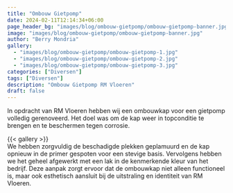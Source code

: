 ```yaml
---
title: "Ombouw Gietpomp"
date: 2024-02-11T12:14:34+06:00
page_header_bg: "images/blog/ombouw-gietpomp/ombouw-gietpomp-banner.jpg"
image: "images/blog/ombouw-gietpomp/ombouw-gietpomp-banner.jpg"
author: "Berry Mondria"
gallery:
  - "images/blog/ombouw-gietpomp/ombouw-gietpomp-1.jpg"
  - "images/blog/ombouw-gietpomp/ombouw-gietpomp-2.jpg"
  - "images/blog/ombouw-gietpomp/ombouw-gietpomp-3.jpg"
categories: ["Diversen"]
tags: ["Diversen"]
description: "Ombouw Gietpomp RM Vloeren"
draft: false
---
```




In opdracht van RM Vloeren hebben wij een ombouwkap voor een gietpomp volledig gerenoveerd. Het doel was om de kap weer in topconditie te brengen en te beschermen tegen corrosie.

{{< gallery >}}
<br>
We hebben zorgvuldig de beschadigde plekken geplamuurd en de kap opnieuw in de primer gespoten voor een stevige basis. Vervolgens hebben we het geheel afgewerkt met een lak in de kenmerkende kleur van het bedrijf. Deze aanpak zorgt ervoor dat de ombouwkap niet alleen functioneel is, maar ook esthetisch aansluit bij de uitstraling en identiteit van RM Vloeren.